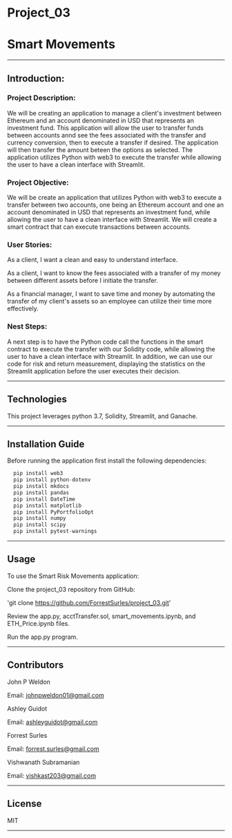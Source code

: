 # Project_03

# Smart Movements

---

## Introduction:

### Project Description:

We will be creating an application to manage a client's investment between Ethereum and an account denominated in USD that represents an investment fund. This application will allow the user to transfer funds between accounts annd see the fees associated with the transfer and currency conversion, then to execute a transfer if desired. The application will then transfer the amount beteen the options as selected. The application utilizes Python with web3 to execute the transfer while allowing the user to have a clean interface with Streamlit.

### Project Objective:

We will be create an application that utilizes Python with web3 to execute a transfer between two accounts, one being an Ethereum account and one an account denominated in USD that represents an investment fund, while allowing the user to have a clean interface with Streamlit. We will create a smart contract that can execute transactions between accounts.

### User Stories:

As a client, I want a clean and easy to understand interface.

As a client, I want to know the fees associated with a transfer of my money between different assets before I initiate the transfer.

As a financial manager, I want to save time and money by automating the transfer of my client's assets so an employee can utilize their time more effectively.

### Nest Steps:

A next step is to have the Python code call the functions in the smart contract to execute the transfer with our Solidity code, while allowing the user to have a clean interface with Streamlit. In addition, we can use our code for risk and return measurement, displaying the statistics on the Streamlit application before the user executes their decision.

---

## Technologies

This project leverages python 3.7, Solidity, Streamlit, and Ganache.

---

## Installation Guide

Before running the application first install the following dependencies:

```python
  pip install web3
  pip install python-dotenv
  pip install mkdocs
  pip install pandas
  pip install DateTime
  pip install matplotlib
  pip install PyPortfolioOpt
  pip install numpy
  pip install scipy
  pip install pytest-warnings
```

---

## Usage

To use the Smart Risk Movements application:

Clone the project_03 repository from GitHub:

'git clone https://github.com/ForrestSurles/project_03.git'

Review the app.py, acctTransfer.sol, smart_movements.ipynb, and ETH_Price.ipynb files.

Run the app.py program.

---

## Contributors

John P Weldon

Email: johnpweldon01@gmail.com

Ashley Guidot

Email: ashleyguidot@gmail.com

Forrest Surles

Email: forrest.surles@gmail.com

Vishwanath Subramanian

Email: vishkast203@gmail.com

---

## License

MIT

---
